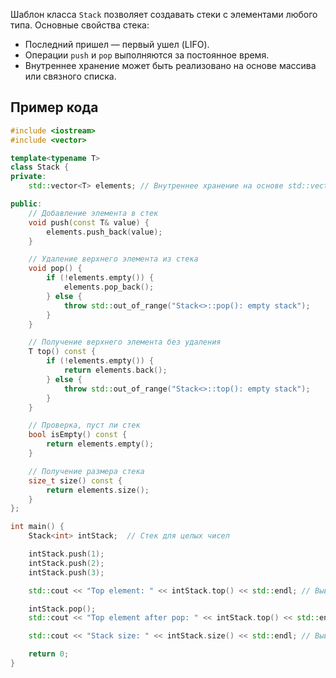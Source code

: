 Шаблон класса `Stack` позволяет создавать стеки с элементами любого типа. Основные свойства стека:

- Последний пришел — первый ушел (LIFO).
- Операции `push` и `pop` выполняются за постоянное время.
- Внутреннее хранение может быть реализовано на основе массива или связного списка.

## Пример кода

```cpp
#include <iostream>
#include <vector>

template<typename T>
class Stack {
private:
    std::vector<T> elements; // Внутреннее хранение на основе std::vector

public:
    // Добавление элемента в стек
    void push(const T& value) {
        elements.push_back(value);
    }

    // Удаление верхнего элемента из стека
    void pop() {
        if (!elements.empty()) {
            elements.pop_back();
        } else {
            throw std::out_of_range("Stack<>::pop(): empty stack");
        }
    }

    // Получение верхнего элемента без удаления
    T top() const {
        if (!elements.empty()) {
            return elements.back();
        } else {
            throw std::out_of_range("Stack<>::top(): empty stack");
        }
    }

    // Проверка, пуст ли стек
    bool isEmpty() const {
        return elements.empty();
    }

    // Получение размера стека
    size_t size() const {
        return elements.size();
    }
};

int main() {
    Stack<int> intStack;  // Стек для целых чисел

    intStack.push(1);
    intStack.push(2);
    intStack.push(3);

    std::cout << "Top element: " << intStack.top() << std::endl; // Вывод: 3

    intStack.pop();
    std::cout << "Top element after pop: " << intStack.top() << std::endl; // Вывод: 2

    std::cout << "Stack size: " << intStack.size() << std::endl; // Вывод: 2

    return 0;
}
```
